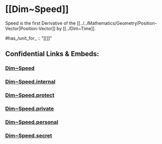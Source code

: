 ﻿
# [[Dim~Speed]] 

Speed is the first Derivative of the [[../../Mathematics/Geometry/Position-Vector|Position-Vector]] by [[../Dim~Time]]. 

#has_/unit_for_ :: "[[]]"


## Confidential Links & Embeds: 

### [Dim~Speed](/_public/Dimension/Linear_Dimension/Dim~Speed.md) 

### [Dim~Speed.internal](/_internal/Dimension/Linear_Dimension/Dim~Speed.internal.md) 

### [Dim~Speed.protect](/_protect/Dimension/Linear_Dimension/Dim~Speed.protect.md) 

### [Dim~Speed.private](/_private/Dimension/Linear_Dimension/Dim~Speed.private.md) 

### [Dim~Speed.personal](/_personal/Dimension/Linear_Dimension/Dim~Speed.personal.md) 

### [Dim~Speed.secret](/_secret/Dimension/Linear_Dimension/Dim~Speed.secret.md) 
